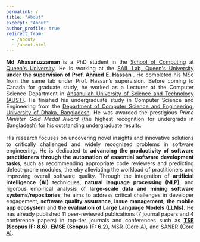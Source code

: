 ```yaml
---
permalink: /
title: "About"
excerpt: "About"
author_profile: true
redirect_from: 
  - /about/
  - /about.html
---
```


<div style="text-align: justify;">
<strong> Md Ahasanuzzaman </strong> is a PhD student in the <a href="https://www.cs.queensu.ca/">School of Computing</a> at <a href="https://www.queensu.ca/">Queen's University</a>. He is working at the <a href="https://sail.cs.queensu.ca/index.html">SAIL Lab, Queen's University</a> <strong> under the supervision of Prof. <a href="https://scholar.google.com/citations?user=9hwXx34AAAAJ&hl=en">Ahmed E. Hassan</a> </strong>. He completed his MSc from the same lab under Prof. Hassan’s supervision. Before coming to Canada for graduate study, he worked as a Lecturer at the Computer Science Department in <a href="https://www.aust.edu/">Ahsanullah University of Science and Technology (AUST)</a>. He finished his undergraduate study in Computer Science and Engineering from the <a href="https://www.cse.du.ac.bd/">Department of Computer Science and Engineering, University of Dhaka, Bangladesh</a>. He was awarded the prestigious <em>Prime Minister Gold Medal Award </em> (the highest recognition for undergrads in Bangladesh) for his outstanding undergraduate results.
</div>
<br>
<div style="text-align: justify;">
His research focuses on uncovering novel insights and innovative solutions to critically challenged and widely recognized problems in software engineering. He is dedicated to <strong>advancing the productivity of software practitioners through the automation of essential software development tasks</strong>, such as recommending appropriate code reviewers and predicting defect-prone modules, thereby alleviating the workload of practitioners and improving overall software quality. Through the integration of <strong>artificial intelligence (AI)</strong> techniques, <strong>natural language processing (NLP)</strong>, and rigorous empirical analysis of <strong>large-scale data and mining software systems/repositories</strong>, he aims to address critical challenges in developer engagement, <strong>software quality assurance</strong>, <strong>issue management</strong>, <strong>the mobile app ecosystem </strong> and <strong> the evaluation of Large Language Models (LLMs)</strong>. He has already published 11 peer-reviewed publications (7 journal papers and 4 conference papers) in top-tier journals and conferences such as <a href="https://www.computer.org/csdl/journal/ts"><strong>TSE (Scopus IF: 8.6)</strong></a>, <a href="https://www.springer.com/journal/10664"><strong>EMSE (Scopus IF: 6.2)</strong></a>, <a href="https://conf.researchr.org/series/msr">MSR (Core A)</a>, and <a href="https://saner2021.shidler.hawaii.edu/">SANER (Core A)</a>.

</div>
